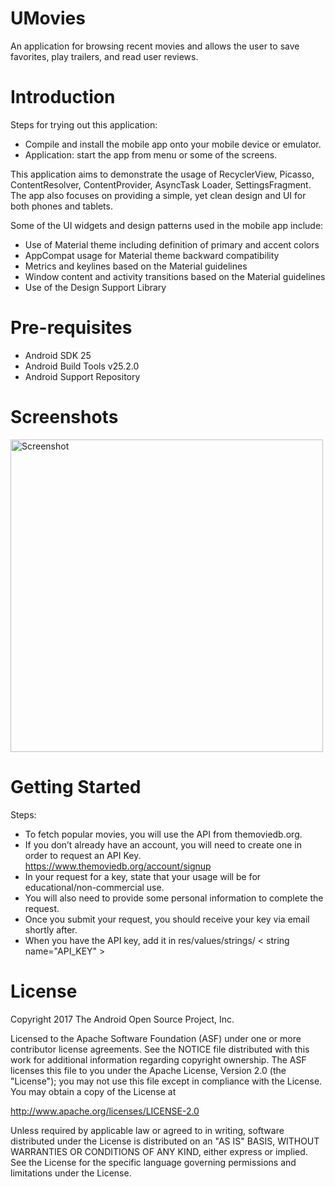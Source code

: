 # UMovies
An application for browsing recent movies and allows the user to save favorites, play trailers, and read user reviews. 


# Introduction
Steps for trying out this application:
* Compile and install the mobile app onto your mobile device or emulator.
* Application: start the app from menu or some of the screens.

This application aims to demonstrate the usage of RecyclerView, Picasso, ContentResolver, ContentProvider, AsyncTask Loader, SettingsFragment.
The app also focuses on providing a simple, yet clean design and UI for both phones and tablets.

Some of the UI widgets and design patterns used in the mobile app include:
* Use of Material theme including definition of primary and accent colors
* AppCompat usage for Material theme backward compatibility
* Metrics and keylines based on the Material guidelines
* Window content and activity transitions based on the Material guidelines
* Use of the Design Support Library


# Pre-requisites
* Android SDK 25
* Android Build Tools v25.2.0
* Android Support Repository


# Screenshots
<img src="screenshots/composite_screenshot.png?raw=true" height="500" alt="Screenshot"/> 

# Getting Started
Steps: 
* To fetch popular movies, you will use the API from themoviedb.org.
* If you don’t already have an account, you will need to create one in order to request an API Key.
https://www.themoviedb.org/account/signup
* In your request for a key, state that your usage will be for educational/non-commercial use.
* You will also need to provide some personal information to complete the request. 
* Once you submit your request, you should receive your key via email shortly after.
* When you have the API key, add it in res/values/strings/   < string name="API_KEY" >

# License
Copyright 2017 The Android Open Source Project, Inc.

Licensed to the Apache Software Foundation (ASF) under one or more contributor license agreements. See the NOTICE file distributed with this work for additional information regarding copyright ownership. The ASF licenses this file to you under the Apache License, Version 2.0 (the "License"); you may not use this file except in compliance with the License. You may obtain a copy of the License at

http://www.apache.org/licenses/LICENSE-2.0

Unless required by applicable law or agreed to in writing, software distributed under the License is distributed on an "AS IS" BASIS, WITHOUT WARRANTIES OR CONDITIONS OF ANY KIND, either express or implied. See the License for the specific language governing permissions and limitations under the License.
